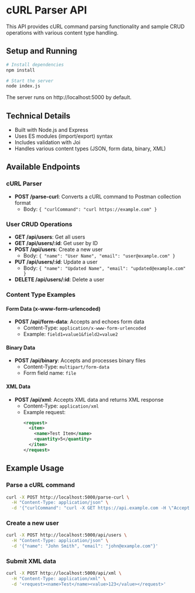 # cURL Parser API

This API provides cURL command parsing functionality and sample CRUD operations with various content type handling.

## Setup and Running

```bash
# Install dependencies
npm install

# Start the server
node index.js
```

The server runs on http://localhost:5000 by default.

## Technical Details

- Built with Node.js and Express
- Uses ES modules (import/export) syntax
- Includes validation with Joi
- Handles various content types (JSON, form data, binary, XML)

## Available Endpoints

### cURL Parser

- **POST /parse-curl**: Converts a cURL command to Postman collection format
  - Body: `{ "curlCommand": "curl https://example.com" }`

### User CRUD Operations

- **GET /api/users**: Get all users
- **GET /api/users/:id**: Get user by ID
- **POST /api/users**: Create a new user
  - Body: `{ "name": "User Name", "email": "user@example.com" }`
- **PUT /api/users/:id**: Update a user
  - Body: `{ "name": "Updated Name", "email": "updated@example.com" }`
- **DELETE /api/users/:id**: Delete a user

### Content Type Examples

#### Form Data (x-www-form-urlencoded)

- **POST /api/form-data**: Accepts and echoes form data
  - Content-Type: `application/x-www-form-urlencoded`
  - Example: `field1=value1&field2=value2`

#### Binary Data

- **POST /api/binary**: Accepts and processes binary files
  - Content-Type: `multipart/form-data`
  - Form field name: `file`

#### XML Data

- **POST /api/xml**: Accepts XML data and returns XML response
  - Content-Type: `application/xml`
  - Example request:
    ```xml
    <request>
      <item>
        <name>Test Item</name>
        <quantity>5</quantity>
      </item>
    </request>
    ```

## Example Usage

### Parse a cURL command

```bash
curl -X POST http://localhost:5000/parse-curl \
  -H "Content-Type: application/json" \
  -d '{"curlCommand": "curl -X GET https://api.example.com -H \"Accept: application/json\""}'
```

### Create a new user

```bash
curl -X POST http://localhost:5000/api/users \
  -H "Content-Type: application/json" \
  -d '{"name": "John Smith", "email": "john@example.com"}'
```

### Submit XML data

```bash
curl -X POST http://localhost:5000/api/xml \
  -H "Content-Type: application/xml" \
  -d '<request><name>Test</name><value>123</value></request>'
``` 